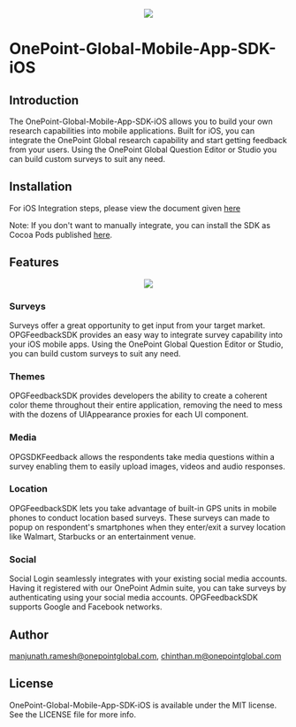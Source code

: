 <p align="center">
  <img src="https://www.onepointglobal.com/Images/OPG_Github_logo.png"/>
</p>


# OnePoint-Global-Mobile-App-SDK-iOS

## Introduction

The OnePoint-Global-Mobile-App-SDK-iOS allows you to build your own research capabilities into mobile applications. Built for iOS, you can integrate the OnePoint Global research capability and start getting feedback from your users. Using the OnePoint Global Question Editor or Studio you can build custom surveys to suit any need.

## Installation
For iOS Integration steps, please view the document given
<a href="https://github.com/OnePointGlobal/OnePoint-Global-Mobile-App-SDK-iOS/wiki">here</a>


Note: If you don't want to manually integrate, you can install the SDK as Cocoa Pods published  [here](https://github.com/OnePointGlobal/OPGFeedbackSDK).


## Features

<p align="center">
  <img src="https://www.onepointglobal.com/Images/OPG_dash.png"/>
</p>


### Surveys

Surveys offer a great opportunity to get input from your target market. OPGFeedbackSDK provides an easy way to integrate survey capability into your iOS mobile apps. Using the OnePoint Global Question Editor or Studio, you can build custom surveys to suit any need.

### Themes
OPGFeedbackSDK provides developers the ability to create a coherent color theme throughout their entire application, removing the need to mess with the dozens of UIAppearance proxies for each UI component.


### Media
OPGSDKFeedback allows the respondents take media questions within a survey enabling them to easily upload images, videos and audio responses.

### Location
OPGFeedbackSDK lets you take advantage of built-in GPS units in mobile phones to conduct location based surveys. These surveys can made to popup on respondent's smartphones when they enter/exit a survey location like Walmart, Starbucks or an entertainment venue.

### Social
Social Login seamlessly integrates with your existing social media accounts. Having it registered with our OnePoint Admin suite, you can take surveys by authenticating using your social media accounts. OPGFeedbackSDK supports Google and Facebook networks.

## Author

manjunath.ramesh@onepointglobal.com, chinthan.m@onepointglobal.com

## License

OnePoint-Global-Mobile-App-SDK-iOS is available under the MIT license. See the LICENSE file for more info.
